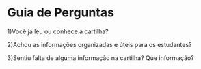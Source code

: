 ﻿# Guia de Perguntas
 

1)Você já leu ou conhece a cartilha?

2)Achou as informações organizadas e úteis para os estudantes?

3)Sentiu falta de alguma informação na cartilha? Que informação?


